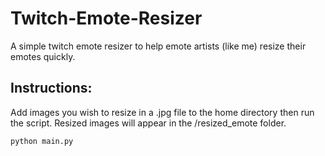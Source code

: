 # Twitch-Emote-Resizer
A simple twitch emote resizer to help emote artists (like me) resize their emotes quickly.


## Instructions:

Add images you wish to resize in a .jpg file to the home directory then run the script.
Resized images will appear in the /resized_emote folder. 

``` 
python main.py
```
